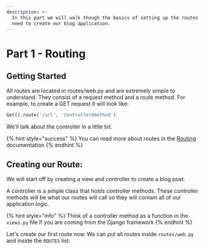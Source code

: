 ```yaml
---
description: >-
  In this part we will walk though the basics of setting up the routes we will
  need to create our blog application.
---
```


# Part 1 - Routing

## Getting Started

All routes are located in routes/web.py and are extremely simple to understand. They consist of a request method and a route method. For example, to create a GET request it will look like:

```python
Get().route('/url', 'Controller@method')
```

We'll talk about the controller in a little bit.

{% hint style="success" %}
You can read more about routes in the [Routing](../the-basics/routing.md) documentation
{% endhint %}

## Creating our Route:

We will start off by creating a view and controller to create a blog post.

A controller is a simple class that holds controller methods. These controller methods will be what our routes will call so they will contain all of our application logic.

{% hint style="info" %}
Think of a controller method as a function in the `views.py` file if you are coming from the Django framework
{% endhint %}

Let's create our first route now. We can put all routes inside `routes/web.py` and inside the `ROUTES` list:




